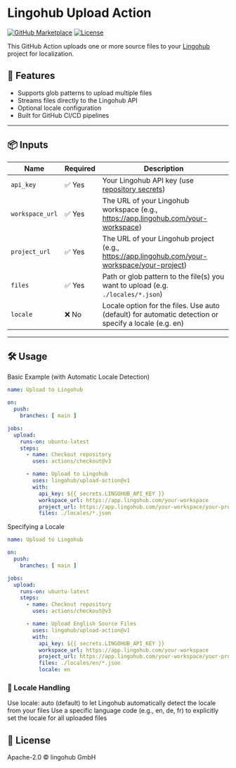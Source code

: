 # Lingohub Upload Action

[![GitHub Marketplace](https://img.shields.io/badge/Marketplace-Available-blue?logo=github)](https://github.com/marketplace/actions/upload-to-lingohub)
[![License](https://img.shields.io/github/license/lingohub/upload-action?style=flat-square)](./LICENSE)

This GitHub Action uploads one or more source files to your [Lingohub](https://lingohub.com) project for localization.

## 🚀 Features

- Supports glob patterns to upload multiple files
- Streams files directly to the Lingohub API
- Optional locale configuration
- Built for GitHub CI/CD pipelines

---

## 📦 Inputs

| Name            | Required | Description                                                                                                            |
|-----------------|----------|------------------------------------------------------------------------------------------------------------------------|
| `api_key`       | ✅ Yes   | Your Lingohub API key (use [repository secrets](https://docs.github.com/en/actions/security-guides/encrypted-secrets)) |
| `workspace_url` | ✅ Yes   | The URL of your Lingohub workspace (e.g., https://app.lingohub.com/your-workspace)                                     |
| `project_url`   | ✅ Yes   | The URL of your Lingohub project (e.g., https://app.lingohub.com/your-workspace/your-project)                         |
| `files`         | ✅ Yes   | Path or glob pattern to the file(s) you want to upload (e.g. `./locales/*.json`)                                       |
| `locale`        | ❌ No    | Locale option for the files. Use auto (default) for automatic detection or specify a locale (e.g. en)                  |

---

## 🛠 Usage

Basic Example (with Automatic Locale Detection)

```yaml
name: Upload to Lingohub

on:
  push:
    branches: [ main ]

jobs:
  upload:
    runs-on: ubuntu-latest
    steps:
      - name: Checkout repository
        uses: actions/checkout@v3

      - name: Upload to Lingohub
        uses: lingohub/upload-action@v1
        with:
          api_key: ${{ secrets.LINGOHUB_API_KEY }}
          workspace_url: https://app.lingohub.com/your-workspace
          project_url: https://app.lingohub.com/your-workspace/your-project
          files: ./locales/*.json
```

Specifying a Locale

```yaml
name: Upload to Lingohub

on:
  push:
    branches: [ main ]

jobs:
  upload:
    runs-on: ubuntu-latest
    steps:
      - name: Checkout repository
        uses: actions/checkout@v3

      - name: Upload English Source Files
        uses: lingohub/upload-action@v1
        with:
          api_key: ${{ secrets.LINGOHUB_API_KEY }}
          workspace_url: https://app.lingohub.com/your-workspace
          project_url: https://app.lingohub.com/your-workspace/your-project
          files: ./locales/en/*.json
          locale: en
```

### 📝 Locale Handling
Use locale: auto (default) to let Lingohub automatically detect the locale from your files
Use a specific language code (e.g., en, de, fr) to explicitly set the locale for all uploaded files

## 📄 License
Apache-2.0 © lingohub GmbH
